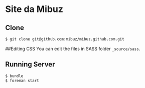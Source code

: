 Site da Mibuz
==============

## Clone

```sh
$ git clone git@github.com:mibuz/mibuz.github.com.git
```

##Editing CSS
You can edit the files in SASS folder `_source/sass`.

## Running Server

```sh
$ bundle
$ foreman start
```

